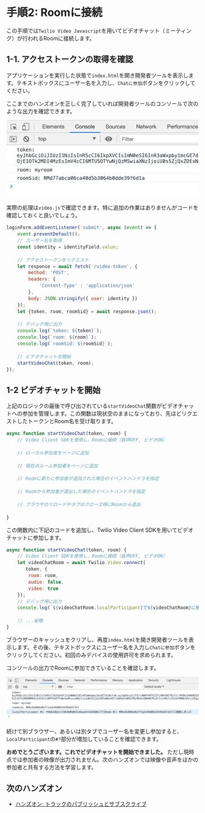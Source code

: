 # 手順2: Roomに接続

この手順では`Twilio Video Javascript`を用いてビデオチャット（ミーティング）が行われるRoomに接続します。

## 1-1. アクセストークンの取得を確認

アプリケーションを実行した状態で`index.html`を開き開発者ツールを表示します。テキストボックスにユーザー名を入力し、`Chatに参加`ボタンをクリックしてください。

ここまでのハンズオンを正しく完了していれば開発者ツールのコンソールで次のような出力を確認できます。

![クライアント側でアクセストークンを取得できている](../assets/04-client-access-token.png)

実際の処理は`video.js`で確認できます。特に追加の作業はありませんがコードを確認しておくと良いでしょう。

```js
loginForm.addEventListener('submit', async (event) => {
    event.preventDefault();
    // ユーザー名を取得
    const identity = identityField.value;

    // アクセストークンをリクエスト
    let response = await fetch('/video-token', {
        method: 'POST',
        headers: {
            'Content-Type' : 'application/json'
        },
        body: JSON.stringify({ user: identity })
    });
    let {token, room, roomSid} = await response.json();

    // デバッグ用に出力
    console.log(`token: ${token}`);
    console.log(`room: ${room}`);
    console.log(`roomSid: ${roomSid}`);
    
    // ビデオチャットを開始
    startVideoChat(token, room);
});
```

## 1-2 ビデオチャットを開始

上記のロジックの最後で呼び出されている`startVideoChat`関数がビデオチャットへの参加を管理します。この関数は現状空のままになっており、先ほどリクエストしたトークンとRoom名を受け取ります。

```js
async function startVideoChat(token, room) {
    // Video Client SDKを使用し、Roomに接続（音声OFF, ビデオON）
    
    // ローカル参加者をページに追加

    // 現在のルーム参加者をページに追加
    
    // Roomに新たに参加者が追加された場合のイベントハンドラを指定
    
    // Roomから参加者が退出した場合のイベントハンドラを指定
    
    // ブラウザのリロードやタブのクローズ時にRoomから退出

}
```

この関数内に下記のコードを追加し、Twilio Video Client SDKを用いてビデオチャットに参加します。

```js
async function startVideoChat(token, room) {
    // Video Client SDKを使用し、Roomに接続（音声OFF, ビデオON）
    let videoChatRoom = await Twilio.Video.connect(
       token, {
        room: room,
        audio: false,
        video: true
    });
    // デバッグ用に出力
    console.log(`${videoChatRoom.localParticipant}で${videoChatRoom}に接続しました`);

    // ...省略
}
```

ブラウザーのキャッシュをクリアし、再度`index.html`を開き開発者ツールを表示します。その後、テキストボックスにユーザー名を入力し`Chatに参加`ボタンをクリックしてください。初回のみデバイスの使用許可を求められます。

コンソールの出力でRoomに参加できていることを確認します。

![Roomに参加し、クライアント側でアクセストークンを取得できている](../assets/04-client-connected-video.png)

続けて別ブラウザー、あるいは別タブでユーザー名を変更し参加すると、`LocalParticipant`の`#?`部分が増加していることを確認できます。

__おめでとうございます。これでビデオチャットを開始できました。__
ただし現時点では参加者の映像が出力されません。次のハンズオンでは映像や音声をほかの参加者と共有する方法を学習します。

## 次のハンズオン

- [ハンズオン: トラックのパブリッシュとサブスクライブ](../05-Publish-Subscribe-Tracks/00-Overview.md)